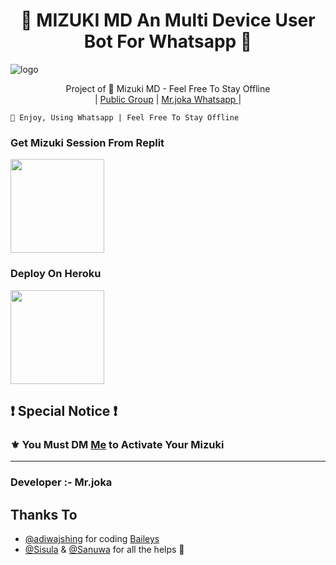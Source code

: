 <h1 align="center"><b>👸 MIZUKI MD An Multi Device User Bot For Whatsapp 👸</b></h1>

![logo](https://telegra.ph/file/52d12737a0d15888155ec.jpg)




<p align="center">
    Project of 👸 Mizuki MD - Feel Free To Stay Offline
    <br>
       | <a href="https://chat.whatsapp.com/H5ukhIaF2Jk3KMfmrQgPb3">Public Group</a> |
        <a href="https://wa.me/+94715343050">‍Mr.joka Whatsapp </a> |
        
    💬 Enjoy, Using Whatsapp | Feel Free To Stay Offline
</p>


### Get Mizuki Session From Replit

<div align="left"><a href="https://replit.com/@Thejaka/Mizuki-MD"><img src="https://telegra.ph/file/acfb34356dab944c61d2d.png" width="150" ></a></div>

### Deploy On Heroku

<div align="left"><a href="https://dashboard.heroku.com/new?template=https://github.com/MrJoka-Thejaka/Mizuki-MD.git"><img src="https://telegra.ph/file/a5e97ba6f8b4b217ef02e.png" width="150" ></a></div>

## ❗ Special Notice ❗
### ⚜️ You Must DM [Me](https://wa.me/+94715343050) to Activate Your Mizuki

---------------------------------   

###  Developer :- Mr.joka

## Thanks To
- [@adiwajshing](https://github.com/adiwajshing/) for coding [Baileys](https://github.com/adiwajshing/Baileys)
- [@Sisula](https://github.com/sisula/) & [@Sanuwa](https://github.com/sanuwaofficial/) for all the helps 🤝
